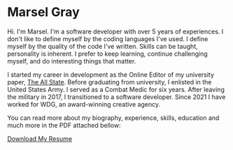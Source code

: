 # Marsel Gray

Hi. I'm Marsel. I'm a software developer with over 5 years of experiences. I don't like to define myself by the coding languages I've used. I define myself by the quality of the code I've written. Skills can be taught, personality is inherent. I prefer to keep learning, continue challenging myself, and do interesting things that matter.

I started my career in development as the Online Editor of my university paper, [The All State](http://www.theallstate.org/). Before graduating from university, I enlisted in the United States Army. I served as a Combat Medic for six years. After leaving the military in 2017, I transitioned to a software developer. Since 2021 I have worked for WDG, an award-winning creative agency.

You can read more about my biography, experience, skills, education and much more in the PDF attached bellow:

[Download My Resume](https://www.marselgray.com/marsel_gray_resume.pdf)

